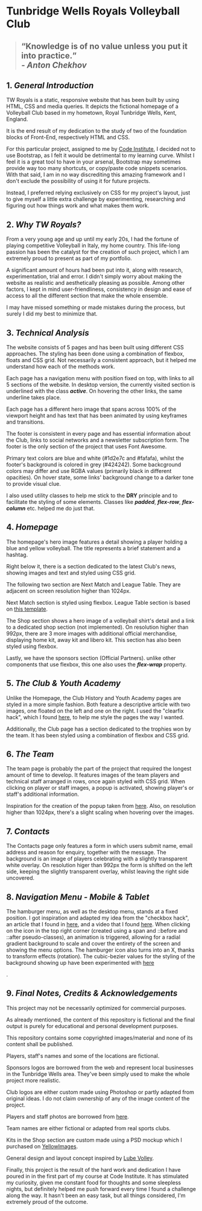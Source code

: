 # Tunbridge Wells Royals Volleyball Club 


> ## <q>Knowledge is of no value unless you put it into practice.</q><br><i> - Anton Chekhov</i>


## 1. _General Introduction_

<p>TW Royals is a static, responsive website that has been built by using HTML, CSS and media queries. It depicts the fictional homepage of a Volleyball Club based in my hometown, Royal Tunbridge Wells, Kent, England.</p>
<p>It is the end result of my dedication to the study of two of the foundation blocks of Front-End, respectively HTML and CSS.</p>
<p>For this particular project, assigned to me by <a href="https://codeinstitute.net">Code Institute</a>, I decided not to use Bootstrap, as I felt it would be detrimental to my learning curve. Whilst I feel it is a great tool to have in your arsenal, Bootstrap may sometimes provide way too many shortcuts, or copy/paste code snippets scenarios. With that said, I am in no way discrediting this amazing framework and I don't exclude the possibility of using it for future projects.</p> 
<p>Instead, I preferred relying exclusively on CSS for my project's layout, just to give myself a little extra challenge by experimenting, researching and figuring out how things work and what makes them work.</p>

## 2. _Why TW Royals?_

<p>From a very young age and up until my early 20s, I had the fortune of playing competitive Volleyball in Italy, my home country. This life-long passion has been the catalyst for the creation of such project, which I am extremely proud to present as part of my portfolio.</p>
<p>A significant amount of hours had been put into it, along with research, experimentation, trial and error. I didn't simply worry about making the website as realistic and aesthetically pleasing as possible. Among other factors, I kept in mind user-friendliness, consistency in design and ease of access to all the different section that make the whole ensemble.</p>
<p>I may have missed something or made mistakes during the process, but surely I did my best to minimize that.</p>

## 3. _Technical Analysis_

<p>The website consists of 5 pages and has been built using different CSS approaches. The styling has been done using a combination of flexbox, floats and CSS grid. Not necessarily a consistent approach, but it helped me understand how each of the methods work.</p>
<p>Each page has a navigation menu with position fixed on top, with links to all 5 sections of the website. In desktop version, the currently visited section is underlined with the class <em><b>active</b></em>. On hovering the other links, the same underline takes place.</p>
<p>Each page has a different hero image that spans across 100% of the viewport height and has text that has been animated by using keyframes and transitions.</p>
<p> The footer is consistent in every page and has essential information about the Club, links to social networks and a newsletter subscription form. The footer is the only section of the project that uses Font Awesome.</p>
<p>Primary text colors are blue and white (#1d2e7c and #fafafa), whilst the footer's background is colored in grey (#424242). Some backcground colors may differ and use RGBA values (primarily black in different opacities). On hover state, some links' background change to a darker tone to provide visual clue.</p>
<p>I also used utility classes to help me stick to the <b>DRY</b> principle and to facilitate the styling of some elements. Classes like <em><b>padded</b></em>, <em><b>flex-row</b></em>, <em><b>flex-column</b></em> etc. helped me do just that.</p>

## 4. _Homepage_

<p>The homepage's hero image features a detail showing a player holding a blue and yellow volleyball. The title represents a brief statement and a hashtag.</p>
<p>Right below it, there is a section dedicated to the latest Club's news, showing images and text and styled using CSS grid.</p>
<p>The following two section are Next Match and League Table. They are adjacent on screen resolution higher than 1024px.</p>
<p>Next Match section is styled using flexbox. League Table section is based on <a href="https://divtable.com/table-styler/">this template</a>.</p>
<p>The Shop section shows a hero image of a volleyball shirt's detail and a link to a dedicated shop section (not implemented). On resolution higher than 992px, there are 3 more images with additional official merchandise, displaying home kit, away kit and libero kit. This section has also been styled using flexbox.</p>
<p>Lastly, we have the sponsors section (Official Partners). unlike other components that use flexbox, this one also uses the <em><b>flex-wrap</b></em> property.</p>

## 5. _The Club & Youth Academy_

<p>Unlike the Homepage, the Club History and Youth Academy pages are styled in a more simple fashion. Both feature a descriptive article with two images, one floated on the left and one on the right. I used the "clearfix hack", which I found <a href="https://www.w3schools.com/howto/howto_css_clearfix.asp">here</a>, to help me style the pages the way I wanted.</p>
<p>Additionally, the Club page has a section dedicated to the trophies won by the team. It has been styled using a combination of flexbox and CSS grid.</p>

## 6. _The Team_

<p>The team page is probably the part of the project that required the longest amount of time to develop. It features images of the team players and technical staff arranged in rows, once again styled with CSS grid. When clicking on player or staff images, a popup is activated, showing player's or staff's additional information.</p>
<p>Inspiration for the creation of the popup taken from <a href="https://www.youtube.com/watch?v=8AUtM5lqUZM">here</a>. Also, on resolution higher than 1024px, there's a slight scaling when hovering over the images.</p>

## 7. _Contacts_

<p>The Contacts page only features a form in which users submit name, email address and reason for enquiry, together with the message.
The background is an image of players celebrating with a slightly transparent white overlay. On resolution higer than 992px the form is shifted on the left side, keeping the slightly transparent overlay, whilst leaving the right side uncovered.</p>

## 8. _Navigation Menu - Mobile & Tablet_

<p>The hamburger menu, as well as the desktop menu, stands at a fixed position. I got inspiration and adapted my idea from the "checkbox hack", an article that I found in <a href="https://css-tricks.com/the-checkbox-hack/">here</a>, and a video that I found <a href="https://www.youtube.com/watch?v=bs3HNguzkT8">here</a>. When clicking on the icon in the top right corner (created using a span and ::before and ::after pseudo-classes), an animation is triggered, allowing for a radial gradient background to scale and cover the entirety of the screen and showing the menu options. The hamburger icon also turns into an X, thanks to transform effects (rotation). The cubic-bezier values for the styling of the background showing up have been experimented with <a href="https://cubic-bezier.com/#.17,.67,.83,.67">here</a></p>.




## 9. _Final Notes, Credits & Acknowledgements_


<p> This project may not be necessarily optimized for commercial purposes.</p>
<p>As already mentioned, the content of this repository is fictional and the final output is purely for educational and personal development purposes.</p>
<p>This repository contains some copyrighted images/material and none of its content shall be published.</p>
<p>Players, staff's names and some of the locations are fictional.</p>
<p>Sponsors logos are borrowed from the web and represent local businesses in the Tunbridge Wells area. They've been simply used to make the whole project more realistic.</p>
<p>Club logos are either custom made using Photoshop or partly adapted from original ideas. I do not claim ownership of any of the image 
content of the project.</p>
<p>Players and staff photos are borrowed from <a href="https://gospartans.ca/">here</a>.</p>
<p>Team names are either fictional or adapted from real sports clubs.</p>
<p>Kits in the Shop section are custom made using a PSD mockup which I purchased on <a href="https://yellowimages.com/stock/mens-soccer-kit-mockup-front-view-38538/">YellowImages</a>.
<p>General design and layout concept inspired by <a href="https://www.lubevolley.it/">Lube Volley</a>.
<p>Finally, this project is the result of the hard work and dedication I have poured in in the first part of my course at Code Institute. It has stimulated my curiosity, given me constant food for thoughts and some sleepless nights, but definitely helped me push forward every time I found a challenge along the way. It hasn't been an easy task, but all things considered, I'm extremely proud of the outcome.</p>
